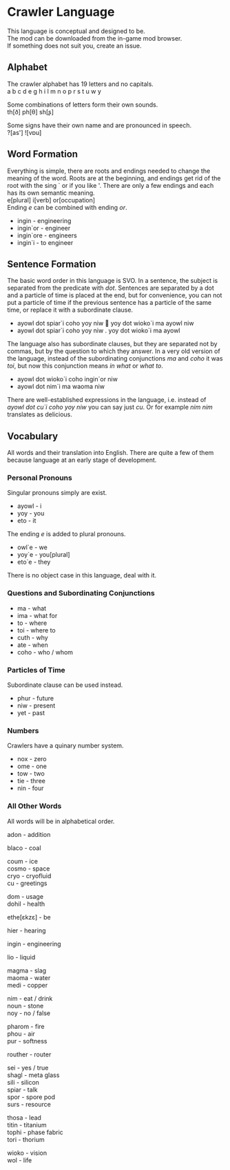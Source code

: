 # Crawler Language
This language is conceptual and designed to be.   
The mod can be downloaded from the in-game mod browser.   
If something does not suit you, create an issue.

## Alphabet
The crawler alphabet has 19 letters and no capitals.   
a b c d e g h i l m n o p r s t u w y

Some combinations of letters form their own sounds.   
th[ð] ph[θ] sh[ʂ]

Some signs have their own name and are pronounced in speech.   
?[as'] ![vɒu]

## Word Formation
Everything is simple, there are roots and endings needed to change the meaning of the word.
Roots are at the beginning, and endings get rid of the root with the sing \` or if you like '.
There are only a few endings and each has its own semantic meaning.   
e[plural] i[verb] or[occupation]   
Ending *e* can be combined with ending *or*.

* ingin - engineering
* ingin\`or - engineer
* ingin\`ore - engineers
* ingin\`i - to engineer

## Sentence Formation
The basic word order in this language is SVO.
In a sentence, the subject is separated from the predicate with *dot*.
Sentences are separated by a dot and a particle of time is placed at the end, but for convenience, you can not put a particle of time if the previous sentence has a particle of the same time, or replace it with a subordinate clause.

* ayowl dot spiar\`i coho yoy niw  yoy dot wioko\`i ma ayowl niw
* ayowl dot spiar\`i coho yoy niw . yoy dot wioko\`i ma ayowl

The language also has subordinate clauses, but they are separated not by commas, but by the question to which they answer.
In a very old version of the language, instead of the subordinating conjunctions *ma* and *coho* it was *toi*, but now this conjunction means *in what* or *what to*.

* ayowl dot wioko\`i coho ingin\`or niw
* ayowl dot nim\`i ma waoma niw

There are well-established expressions in the language, i.e. instead of *ayowl dot cu\`i coho yoy niw* you can say just *cu*.
Or for example *nim nim* translates as delicious.

## Vocabulary
All words and their translation into English.
There are quite a few of them because language at an early stage of development.

### Personal Pronouns
Singular pronouns simply are exist.

* ayowl - i
* yoy - you
* eto - it

The ending *e* is added to plural pronouns.

* owl\`e - we
* yoy\`e - you[plural]
* eto\`e - they

There is no object case in this language, deal with it.

### Questions and Subordinating Conjunctions
* ma - what
* ima - what for
* to - where
* toi - where to
* cuth - why
* ate - when
* coho - who / whom

### Particles of Time
Subordinate clause can be used instead.

* phur - future
* niw - present
* yet - past

### Numbers
Crawlers have a quinary number system.

* nox - zero
* ome - one
* tow - two
* tie - three
* nin - four

### All Other Words
All words will be in alphabetical order.

<!-- A -->
adon - addition

<!-- B -->
blaco - coal

<!-- C -->
coum - ice   
cosmo - space   
cryo - cryofluid   
cu - greetings

<!-- D -->
dom - usage   
dohil - health

<!-- E -->
ethe[ɛkzɛ] - be

<!-- G -->
<!-- H -->
hier - hearing

<!-- I -->
ingin - engineering

<!-- L -->
lio - liquid

<!-- M -->
magma - slag   
maoma - water   
medi - copper

<!-- N -->
nim - eat / drink   
noun - stone   
noy - no / false

<!-- O -->
<!-- P -->
pharom - fire   
phou - air   
pur - softness

<!-- R -->
routher - router

<!-- S -->
sei - yes / true   
shagl - meta glass   
sili - silicon   
spiar - talk   
spor - spore pod   
surs - resource

<!-- T -->
thosa - lead   
titin - titanium   
tophi - phase fabric   
tori - thorium

<!-- U -->
<!-- W -->
wioko - vision   
wol - life

<!-- Y -->